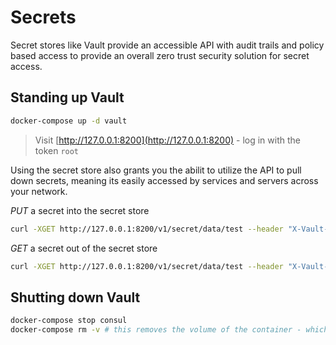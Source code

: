 # Secrets

Secret stores like Vault provide an accessible API with audit trails and policy based access to provide an overall zero trust security solution for secret access.

## Standing up Vault

```sh
docker-compose up -d vault
```

> Visit [http://127.0.0.1:8200](http://127.0.0.1:8200) - log in with the token `root`

Using the secret store also grants you the abilit to utilize the API to pull down secrets, meaning its easily accessed by services and servers across your network.

*PUT* a secret into the secret store

```sh
curl -XGET http://127.0.0.1:8200/v1/secret/data/test --header "X-Vault-Token: root" --header "Content-Type: application/json" -XPOST -d '{"data":{"foo":"bar"}}'
```

*GET* a secret out of the secret store

```sh
curl -XGET http://127.0.0.1:8200/v1/secret/data/test --header "X-Vault-Token: root"
```

## Shutting down Vault

```sh
docker-compose stop consul
docker-compose rm -v # this removes the volume of the container - which will delete all test data
```
